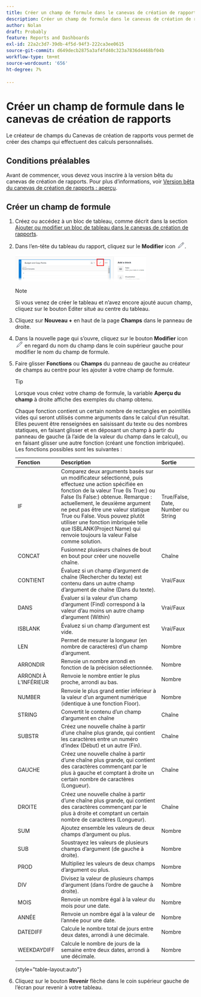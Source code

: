 ```yaml
---
title: Créer un champ de formule dans le canevas de création de rapports
description: Créer un champ de formule dans le canevas de création de rapports
author: Nolan
draft: Probably
feature: Reports and Dashboards
exl-id: 22a2c3d7-39db-4f5d-94f3-222ca3ee0615
source-git-commit: d649decb2875a3af4fd40c323a7836d4468bf04b
workflow-type: tm+mt
source-wordcount: '656'
ht-degree: 7%

---
```



# Créer un champ de formule dans le canevas de création de rapports

Le créateur de champs du Canevas de création de rapports vous permet de créer des champs qui effectuent des calculs personnalisés.

## Conditions préalables

Avant de commencer, vous devez vous inscrire à la version bêta du canevas de création de rapports. Pour plus d’informations, voir [Version bêta du canevas de création de rapports : aperçu](/help/quicksilver/product-announcements/betas/reporting-canvas-beta/reporting-canvas-beta-overview.md).

## Créer un champ de formule

1. Créez ou accédez à un bloc de tableau, comme décrit dans la section [Ajouter ou modifier un bloc de tableau dans le canevas de création de rapports](../../../reports-and-dashboards/reporting-canvas/table-blocks/add-or-edit-report-table.md).
1. Dans l’en-tête du tableau du rapport, cliquez sur le **Modifier** icon ![](assets/edit-icon.png).

   ![](assets/edit-icon-table-header-350x71.png)

   >[!NOTE]
   >
   >Si vous venez de créer le tableau et n’avez encore ajouté aucun champ, cliquez sur le bouton Editer situé au centre du tableau.

1. Cliquez sur **Nouveau +** en haut de la page **Champs** dans le panneau de droite.
1. Dans la nouvelle page qui s’ouvre, cliquez sur le bouton **Modifier** icon ![](assets/edit-icon.png) en regard du nom du champ dans le coin supérieur gauche pour modifier le nom du champ de formule.
1. Faire glisser **Fonctions** ou **Champs** du panneau de gauche au créateur de champs au centre pour les ajouter à votre champ de formule.


   >[!TIP]
   >
   >Lorsque vous créez votre champ de formule, la variable **Aperçu du champ** à droite affiche des exemples du champ obtenu.

   Chaque fonction contient un certain nombre de rectangles en pointillés vides qui seront utilisés comme arguments dans le calcul d’un résultat. Elles peuvent être renseignées en saisissant du texte ou des nombres statiques, en faisant glisser et en déposant un champ à partir du panneau de gauche (à l’aide de la valeur du champ dans le calcul), ou en faisant glisser une autre fonction (créant une fonction imbriquée). Les fonctions possibles sont les suivantes :

   | Fonction | Description | Sortie |
   |---|---|---|
   | IF | Comparez deux arguments basés sur un modificateur sélectionné, puis effectuez une action spécifiée en fonction de la valeur True (Is True:) ou False (Is False:) obtenue. Remarque : actuellement, le deuxième argument ne peut pas être une valeur statique True ou False. Vous pouvez plutôt utiliser une fonction imbriquée telle que ISBLANK(Project Name) qui renvoie toujours la valeur False comme solution. | True/False, Date, Number ou String |
   | CONCAT | Fusionnez plusieurs chaînes de bout en bout pour créer une nouvelle chaîne. | Chaîne |
   | CONTIENT | Évaluez si un champ d’argument de chaîne (Rechercher du texte) est contenu dans un autre champ d’argument de chaîne (Dans du texte). | Vrai/Faux |
   | DANS | Évaluer si la valeur d’un champ d’argument (Find) correspond à la valeur d’au moins un autre champ d’argument (Within) | Vrai/Faux |
   | ISBLANK | Évaluez si un champ d’argument est vide. | Vrai/Faux |
   | LEN | Permet de mesurer la longueur (en nombre de caractères) d’un champ d’argument. | Nombre |
   | ARRONDIR | Renvoie un nombre arrondi en fonction de la précision sélectionnée. | Nombre |
   | ARRONDI À L’INFÉRIEUR | Renvoie le nombre entier le plus proche, arrondi au bas. | Nombre |
   | NUMBER | Renvoie le plus grand entier inférieur à la valeur d’un argument numérique (identique à une fonction Floor). | Nombre |
   | STRING | Convertit le contenu d’un champ d’argument en chaîne | Chaîne |
   | SUBSTR | Créez une nouvelle chaîne à partir d’une chaîne plus grande, qui contient les caractères entre un numéro d’index (Début) et un autre (Fin). | Chaîne |
   | GAUCHE | Créez une nouvelle chaîne à partir d’une chaîne plus grande, qui contient des caractères commençant par le plus à gauche et comptant à droite un certain nombre de caractères (Longueur). | Chaîne |
   | DROITE | Créez une nouvelle chaîne à partir d’une chaîne plus grande, qui contient des caractères commençant par le plus à droite et comptant un certain nombre de caractères (Longueur). | Chaîne |
   | SUM | Ajoutez ensemble les valeurs de deux champs d’argument ou plus. | Nombre |
   | SUB | Soustrayez les valeurs de plusieurs champs d’argument (de gauche à droite). | Nombre |
   | PROD | Multipliez les valeurs de deux champs d’argument ou plus. | Nombre |
   | DIV | Divisez la valeur de plusieurs champs d’argument (dans l’ordre de gauche à droite). | Nombre |
   | MOIS | Renvoie un nombre égal à la valeur du mois pour une date. | Nombre |
   | ANNÉE | Renvoie un nombre égal à la valeur de l’année pour une date. | Nombre |
   | DATEDIFF | Calcule le nombre total de jours entre deux dates, arrondi à une décimale. | Nombre |
   | WEEKDAYDIFF | Calcule le nombre de jours de la semaine entre deux dates, arrondi à une décimale. | Nombre |

   {style=&quot;table-layout:auto&quot;}

1. Cliquez sur le bouton **Revenir** flèche dans le coin supérieur gauche de l’écran pour revenir à votre tableau.
